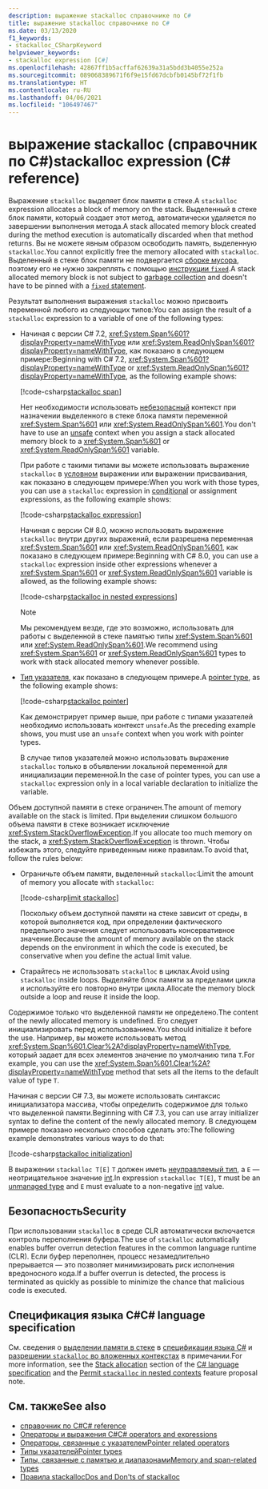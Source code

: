 ```yaml
---
description: выражение stackalloc справочнике по C#
title: выражение stackalloc справочнике по C#
ms.date: 03/13/2020
f1_keywords:
- stackalloc_CSharpKeyword
helpviewer_keywords:
- stackalloc expression [C#]
ms.openlocfilehash: 42867ff1b5acffaf62639a31a5bdd3b4055e252a
ms.sourcegitcommit: 089068389671f6f9e15fd67dcbfb0145bf72f1fb
ms.translationtype: HT
ms.contentlocale: ru-RU
ms.lasthandoff: 04/06/2021
ms.locfileid: "106497467"
---
```

# <a name="stackalloc-expression-c-reference"></a><span data-ttu-id="4682b-103">выражение stackalloc (справочник по C#)</span><span class="sxs-lookup"><span data-stu-id="4682b-103">stackalloc expression (C# reference)</span></span>

<span data-ttu-id="4682b-104">Выражение `stackalloc` выделяет блок памяти в стеке.</span><span class="sxs-lookup"><span data-stu-id="4682b-104">A `stackalloc` expression allocates a block of memory on the stack.</span></span> <span data-ttu-id="4682b-105">Выделенный в стеке блок памяти, который создает этот метод, автоматически удаляется по завершении выполнения метода.</span><span class="sxs-lookup"><span data-stu-id="4682b-105">A stack allocated memory block created during the method execution is automatically discarded when that method returns.</span></span> <span data-ttu-id="4682b-106">Вы не можете явным образом освободить память, выделенную `stackalloc`.</span><span class="sxs-lookup"><span data-stu-id="4682b-106">You cannot explicitly free the memory allocated with `stackalloc`.</span></span> <span data-ttu-id="4682b-107">Выделенный в стеке блок памяти не подвергается [сборке мусора](../../../standard/garbage-collection/index.md), поэтому его не нужно закреплять с помощью [инструкции `fixed`](../keywords/fixed-statement.md).</span><span class="sxs-lookup"><span data-stu-id="4682b-107">A stack allocated memory block is not subject to [garbage collection](../../../standard/garbage-collection/index.md) and doesn't have to be pinned with a [`fixed` statement](../keywords/fixed-statement.md).</span></span>

<span data-ttu-id="4682b-108">Результат выполнения выражения `stackalloc` можно присвоить переменной любого из следующих типов:</span><span class="sxs-lookup"><span data-stu-id="4682b-108">You can assign the result of a `stackalloc` expression to a variable of one of the following types:</span></span>

- <span data-ttu-id="4682b-109">Начиная с версии C# 7.2, <xref:System.Span%601?displayProperty=nameWithType> или <xref:System.ReadOnlySpan%601?displayProperty=nameWithType>, как показано в следующем примере:</span><span class="sxs-lookup"><span data-stu-id="4682b-109">Beginning with C# 7.2, <xref:System.Span%601?displayProperty=nameWithType> or <xref:System.ReadOnlySpan%601?displayProperty=nameWithType>, as the following example shows:</span></span>

  [!code-csharp[stackalloc span](snippets/shared/StackallocOperator.cs#AssignToSpan)]

  <span data-ttu-id="4682b-110">Нет необходимости использовать [небезопасный](../keywords/unsafe.md) контекст при назначении выделенного в стеке блока памяти переменной <xref:System.Span%601> или <xref:System.ReadOnlySpan%601>.</span><span class="sxs-lookup"><span data-stu-id="4682b-110">You don't have to use an [unsafe](../keywords/unsafe.md) context when you assign a stack allocated memory block to a <xref:System.Span%601> or <xref:System.ReadOnlySpan%601> variable.</span></span>

  <span data-ttu-id="4682b-111">При работе с такими типами вы можете использовать выражение `stackalloc` в [условном](conditional-operator.md) выражении или выражении присваивания, как показано в следующем примере:</span><span class="sxs-lookup"><span data-stu-id="4682b-111">When you work with those types, you can use a `stackalloc` expression in [conditional](conditional-operator.md) or assignment expressions, as the following example shows:</span></span>

  [!code-csharp[stackalloc expression](snippets/shared/StackallocOperator.cs#AsExpression)]

  <span data-ttu-id="4682b-112">Начиная с версии C# 8.0, можно использовать выражение `stackalloc` внутри других выражений, если разрешена переменная <xref:System.Span%601> или <xref:System.ReadOnlySpan%601>, как показано в следующем примере:</span><span class="sxs-lookup"><span data-stu-id="4682b-112">Beginning with C# 8.0, you can use a `stackalloc` expression inside other expressions whenever a <xref:System.Span%601> or <xref:System.ReadOnlySpan%601> variable is allowed, as the following example shows:</span></span>

  [!code-csharp[stackalloc in nested expressions](snippets/shared/StackallocOperator.cs#Nested)]

  > [!NOTE]
  > <span data-ttu-id="4682b-113">Мы рекомендуем везде, где это возможно, использовать для работы с выделенной в стеке памятью типы <xref:System.Span%601> или <xref:System.ReadOnlySpan%601>.</span><span class="sxs-lookup"><span data-stu-id="4682b-113">We recommend using <xref:System.Span%601> or <xref:System.ReadOnlySpan%601> types to work with stack allocated memory whenever possible.</span></span>

- <span data-ttu-id="4682b-114">[Тип указателя](../unsafe-code.md#pointer-types), как показано в следующем примере.</span><span class="sxs-lookup"><span data-stu-id="4682b-114">A [pointer type](../unsafe-code.md#pointer-types), as the following example shows:</span></span>

  [!code-csharp[stackalloc pointer](snippets/shared/StackallocOperator.cs#AssignToPointer)]

  <span data-ttu-id="4682b-115">Как демонстрирует пример выше, при работе с типами указателей необходимо использовать контекст `unsafe`.</span><span class="sxs-lookup"><span data-stu-id="4682b-115">As the preceding example shows, you must use an `unsafe` context when you work with pointer types.</span></span>

  <span data-ttu-id="4682b-116">В случае типов указателей можно использовать выражение `stackalloc` только в объявлении локальной переменной для инициализации переменной.</span><span class="sxs-lookup"><span data-stu-id="4682b-116">In the case of pointer types, you can use a `stackalloc` expression only in a local variable declaration to initialize the variable.</span></span>

<span data-ttu-id="4682b-117">Объем доступной памяти в стеке ограничен.</span><span class="sxs-lookup"><span data-stu-id="4682b-117">The amount of memory available on the stack is limited.</span></span> <span data-ttu-id="4682b-118">При выделении слишком большого объема памяти в стеке возникает исключение <xref:System.StackOverflowException>.</span><span class="sxs-lookup"><span data-stu-id="4682b-118">If you allocate too much memory on the stack, a <xref:System.StackOverflowException> is thrown.</span></span> <span data-ttu-id="4682b-119">Чтобы избежать этого, следуйте приведенным ниже правилам.</span><span class="sxs-lookup"><span data-stu-id="4682b-119">To avoid that, follow the rules below:</span></span>

- <span data-ttu-id="4682b-120">Ограничьте объем памяти, выделенный `stackalloc`:</span><span class="sxs-lookup"><span data-stu-id="4682b-120">Limit the amount of memory you allocate with `stackalloc`:</span></span>

  [!code-csharp[limit stackalloc](snippets/shared/StackallocOperator.cs#LimitStackalloc)]

  <span data-ttu-id="4682b-121">Поскольку объем доступной памяти на стеке зависит от среды, в которой выполняется код, при определении фактического предельного значения следует использовать консервативное значение.</span><span class="sxs-lookup"><span data-stu-id="4682b-121">Because the amount of memory available on the stack depends on the environment in which the code is executed, be conservative when you define the actual limit value.</span></span>

- <span data-ttu-id="4682b-122">Старайтесь не использовать `stackalloc` в циклах.</span><span class="sxs-lookup"><span data-stu-id="4682b-122">Avoid using `stackalloc` inside loops.</span></span> <span data-ttu-id="4682b-123">Выделяйте блок памяти за пределами цикла и используйте его повторно внутри цикла.</span><span class="sxs-lookup"><span data-stu-id="4682b-123">Allocate the memory block outside a loop and reuse it inside the loop.</span></span>

<span data-ttu-id="4682b-124">Содержимое только что выделенной памяти не определено.</span><span class="sxs-lookup"><span data-stu-id="4682b-124">The content of the newly allocated memory is undefined.</span></span> <span data-ttu-id="4682b-125">Его следует инициализировать перед использованием.</span><span class="sxs-lookup"><span data-stu-id="4682b-125">You should initialize it before the use.</span></span> <span data-ttu-id="4682b-126">Например, вы можете использовать метод <xref:System.Span%601.Clear%2A?displayProperty=nameWithType>, который задает для всех элементов значение по умолчанию типа `T`.</span><span class="sxs-lookup"><span data-stu-id="4682b-126">For example, you can use the <xref:System.Span%601.Clear%2A?displayProperty=nameWithType> method that sets all the items to the default value of type `T`.</span></span>

<span data-ttu-id="4682b-127">Начиная с версии C# 7.3, вы можете использовать синтаксис инициализатора массива, чтобы определить содержимое для только что выделенной памяти.</span><span class="sxs-lookup"><span data-stu-id="4682b-127">Beginning with C# 7.3, you can use array initializer syntax to define the content of the newly allocated memory.</span></span> <span data-ttu-id="4682b-128">В следующем примере показано несколько способов сделать это:</span><span class="sxs-lookup"><span data-stu-id="4682b-128">The following example demonstrates various ways to do that:</span></span>

[!code-csharp[stackalloc initialization](snippets/shared/StackallocOperator.cs#StackallocInit)]

<span data-ttu-id="4682b-129">В выражении `stackalloc T[E]` `T` должен иметь [неуправляемый тип](../builtin-types/unmanaged-types.md), а `E` — неотрицательное значение [int](../builtin-types/integral-numeric-types.md).</span><span class="sxs-lookup"><span data-stu-id="4682b-129">In expression `stackalloc T[E]`, `T` must be an [unmanaged type](../builtin-types/unmanaged-types.md) and `E` must evaluate to a non-negative [int](../builtin-types/integral-numeric-types.md) value.</span></span>

## <a name="security"></a><span data-ttu-id="4682b-130">Безопасность</span><span class="sxs-lookup"><span data-stu-id="4682b-130">Security</span></span>

<span data-ttu-id="4682b-131">При использовании `stackalloc` в среде CLR автоматически включается контроль переполнения буфера.</span><span class="sxs-lookup"><span data-stu-id="4682b-131">The use of `stackalloc` automatically enables buffer overrun detection features in the common language runtime (CLR).</span></span> <span data-ttu-id="4682b-132">Если буфер переполнен, процесс незамедлительно прерывается — это позволяет минимизировать риск исполнения вредоносного кода.</span><span class="sxs-lookup"><span data-stu-id="4682b-132">If a buffer overrun is detected, the process is terminated as quickly as possible to minimize the chance that malicious code is executed.</span></span>

## <a name="c-language-specification"></a><span data-ttu-id="4682b-133">Спецификация языка C#</span><span class="sxs-lookup"><span data-stu-id="4682b-133">C# language specification</span></span>

<span data-ttu-id="4682b-134">См. сведения о [выделении памяти в стеке](~/_csharplang/spec/unsafe-code.md#stack-allocation) в [спецификации языка C#](~/_csharplang/spec/introduction.md) и [разрешении `stackalloc` во вложенных контекстах](~/_csharplang/proposals/csharp-8.0/nested-stackalloc.md) в примечании.</span><span class="sxs-lookup"><span data-stu-id="4682b-134">For more information, see the [Stack allocation](~/_csharplang/spec/unsafe-code.md#stack-allocation) section of the [C# language specification](~/_csharplang/spec/introduction.md) and the [Permit `stackalloc` in nested contexts](~/_csharplang/proposals/csharp-8.0/nested-stackalloc.md) feature proposal note.</span></span>

## <a name="see-also"></a><span data-ttu-id="4682b-135">См. также</span><span class="sxs-lookup"><span data-stu-id="4682b-135">See also</span></span>

- [<span data-ttu-id="4682b-136">справочник по C#</span><span class="sxs-lookup"><span data-stu-id="4682b-136">C# reference</span></span>](../index.md)
- [<span data-ttu-id="4682b-137">Операторы и выражения C#</span><span class="sxs-lookup"><span data-stu-id="4682b-137">C# operators and expressions</span></span>](index.md)
- [<span data-ttu-id="4682b-138">Операторы, связанные с указателем</span><span class="sxs-lookup"><span data-stu-id="4682b-138">Pointer related operators</span></span>](pointer-related-operators.md)
- [<span data-ttu-id="4682b-139">Типы указателей</span><span class="sxs-lookup"><span data-stu-id="4682b-139">Pointer types</span></span>](../unsafe-code.md#pointer-types)
- [<span data-ttu-id="4682b-140">Типы, связанные с памятью и диапазонами</span><span class="sxs-lookup"><span data-stu-id="4682b-140">Memory and span-related types</span></span>](../../../standard/memory-and-spans/index.md)
- [<span data-ttu-id="4682b-141">Правила stackalloc</span><span class="sxs-lookup"><span data-stu-id="4682b-141">Dos and Don'ts of stackalloc</span></span>](https://vcsjones.dev/2020/02/24/stackalloc/)
